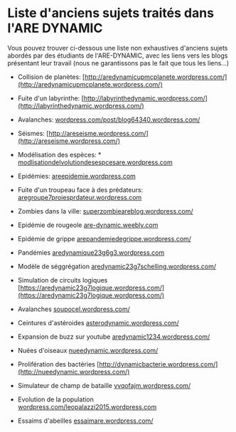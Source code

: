 Liste d'anciens sujets traités dans l'ARE DYNAMIC
===================

Vous pouvez trouver ci-dessous une liste non exhaustives d'anciens sujets abordés par des étudiants de l'ARE-DYNAMIC, avec les liens vers les blogs présentant leur travail (nous ne garantissons pas le fait que tous les liens...)

* Collision de planètes: [http://aredynamicupmcplanete.wordpress.com/](http://aredynamicupmcplanete.wordpress.com/)
* Fuite d'un labyrinthe: [http://labyrinthedynamic.wordpress.com/](http://labyrinthedynamic.wordpress.com/)
* Avalanches: [wordpress.com/post/blog64340.wordpress.com/](http://wordpress.com/post/blog64340.wordpress.com/)
* Séismes: [http://areseisme.wordpress.com/](http://areseisme.wordpress.com/)
* Modélisation des espèces: * [modlisationdelvolutiondesespcesare.wordpress.com](http://modlisationdelvolutiondesespcesare.wordpress.com)
* Epidémies: [areepidemie.wordpress.com](http://areepidemie.wordpress.com)
* Fuite d'un troupeau face à des prédateurs: [aregroupe7proiesprdateur.wordpress.com](http://aregroupe7proiesprdateur.wordpress.com)
* Zombies dans la ville: [superzombieareblog.wordpress.com/](http://superzombieareblog.wordpress.com/)
* Epidémie de rougeole [are-dynamic.weebly.com](http://are-dynamic.weebly.com)
* Epidémie de grippe [arepandemiedegrippe.wordpress.com/](http://arepandemiedegrippe.wordpress.com/)
* Pandémies [aredynamique23g6g3.wordpress.com](http://aredynamique23g6g3.wordpress.com)
* Modèle de séggrégation [aredynamic23g7schelling.wordpress.com/](http://aredynamic23g7schelling.wordpress.com/)
* Simulation de circuits logiques [https://aredynamic23g7logique.wordpress.com/](https://aredynamic23g7logique.wordpress.com/)
* Avalanches [soupocel.wordpress.com/](http://soupocel.wordpress.com/)

* Ceintures d'astéroides [asterodynamic.wordpress.com/](http://asterodynamic.wordpress.com/)
* Expansion de buzz sur youtube [aredynamic1234.wordpress.com/](http://aredynamic1234.wordpress.com/)
* Nuées d'oiseaux [nueedynamic.wordpress.com/](http://nueedynamic.wordpress.com/)
* Prolifération des bactéries [http://dynamicbacterie.wordpress.com/](http://nueedynamic.wordpress.com/)
* Simulateur de champ de bataille [vvqofajm.wordpress.com/](http://nueedynamic.wordpress.com/)
* Evolution de la population [wordpress.com/leopalazzi2015.wordpress.com](http://wordpress.com/leopalazzi2015.wordpress.com)
* Essaims d'abeilles [essaimare.wordpress.com/](http://essaimare.wordpress.com/)